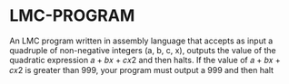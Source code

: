 # LMC-PROGRAM
An LMC program written in assembly language that accepts as input a quadruple of non-negative integers (a, b, c, x),
outputs the value of the quadratic expression
𝑎 + 𝑏𝑥 + 𝑐𝑥2
and then halts.
If the value of 𝑎 + 𝑏𝑥 + 𝑐𝑥2
is greater than 999, your program must output a 999 and then halt

